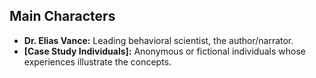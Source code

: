## Main Characters

*   **Dr. Elias Vance:** Leading behavioral scientist, the author/narrator.
*   **[Case Study Individuals]:** Anonymous or fictional individuals whose experiences illustrate the concepts.